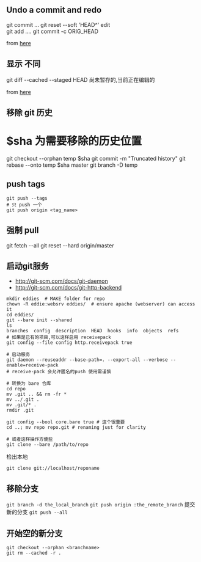 Undo a commit and redo
-----------------------

git commit ...
git reset --soft 'HEAD^'
edit                       
git add ....
git commit -c ORIG_HEAD

from [here](http://stackoverflow.com/questions/927358)

显示 不同
---------

git diff
	--cached
	--staged
	HEAD 尚未暂存的,当前正在编辑的

from [here](http://stackoverflow.com/questions/1587846)
	
移除 git 历史
--------------

# $sha 为需要移除的历史位置
git checkout --orphan temp $sha
git commit -m "Truncated history"
git rebase --onto temp $sha master
git branch -D temp

push tags
-----
```
git push --tags
# 只 push 一个
git push origin <tag_name>
```

强制 pull
------

git fetch --all
git reset --hard origin/master

启动git服务
-----------

* http://git-scm.com/docs/git-daemon
* http://git-scm.com/docs/git-http-backend

```
mkdir eddies  # MAKE folder for repo
chown -R eddie:websrv eddies/  # ensure apache (webserver) can access it
cd eddies/
git --bare init --shared
ls
branches  config  description  HEAD  hooks  info  objects  refs
# 如果是已有的项目,可以这样启用 receivepack
git config --file config http.receivepack true
```

```
# 启动服务
git daemon --reuseaddr --base-path=. --export-all --verbose --enable=receive-pack
# receive-pack 会允许匿名的push 使用需谨慎
```

```
# 转换为 bare 仓库
cd repo
mv .git .. && rm -fr *
mv ../.git .
mv .git/* .
rmdir .git

git config --bool core.bare true # 这个很重要
cd ..; mv repo repo.git # renaming just for clarity

# 或者这样操作方便些
git clone --bare /path/to/repo

```
检出本地
```
git clone git://localhost/reponame
```

移除分支
---------
`git branch -d the_local_branch`
`git push origin :the_remote_branch`
提交新的分支
`git push --all`

开始空的新分支
--------------
```
git checkout --orphan <branchname>
git rm --cached -r .
```